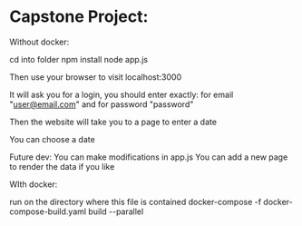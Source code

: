 # Capstone Project: 

Without docker:

cd into folder 
npm install 
node app.js

Then use your browser to visit localhost:3000
 
It will ask you for a login, you should enter exactly: for email "user@email.com" and for password "password"

Then the website will take you to a page to enter a date

You can choose a date

Future dev:
You can make modifications in app.js 
You can add a new page to render the data if you like

WIth docker:

run on the directory where this file is contained
docker-compose -f docker-compose-build.yaml build --parallel



